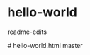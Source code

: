 # hello-world
readme-edits

<!DOCTYPE html>
<html>
<head>
  <meta charset = "UTF-8">
  <title>Hello,world</title>
</head>

<body>
</body>
</html>
# hello-world.html
 master
